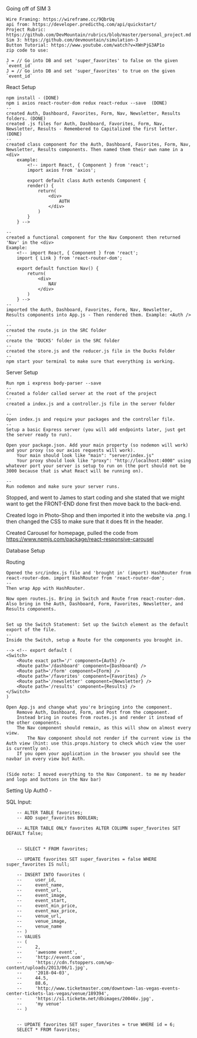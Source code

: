 Going off of SIM 3

    Wire Framing: https://wireframe.cc/9QbrUq
    api from: https://developer.predicthq.com/api/quickstart/
    Project Rubric: https://github.com/DevMountain/rubrics/blob/master/personal_project.md
    Sim 3: https://github.com/devmountain/simulation-3
    Button Tutorial: https://www.youtube.com/watch?v=XWnPjG3AP1o
    zip code to use: 
    
    J = // Go into DB and set 'super_favorites' to false on the given `event_id`
    J = // Go into DB and set 'super_favorites' to true on the given `event_id`

React Setup

    npm install - (DONE)
    npm i axios react-router-dom redux react-redux --save  (DONE)
    --
    created Auth, Dashboard, Favorites, Form, Nav, Newsletter, Results folders. (DONE)
    created .js files for Auth, Dashboard, Favorites, Form, Nav, Newsletter, Results - Remembered to Capitalized the first letter. (DONE)
    --
    created class component for the Auth, Dashboard, Favorites, Form, Nav, Newsletter, Results components. Then named them their own name in a <div>
        example:
            <!-- import React, { Component } from 'react';
            import axios from 'axios';

            export default class Auth extends Component {
            render() {
                return(
                    <div>
                        AUTH
                    </div>
                )
            }
        } -->

    --
    created a functional component for the Nav Component then returned 'Nav' in the <div>
    Example:
        <!-- import React, { Component } from 'react';
        import { Link } from 'react-router-dom';

        export default function Nav() {
            return(
                <div>
                    NAV
                </div>
            )
        } -->
    --
    imported the Auth, Dashboard, Favorites, Form, Nav, Newsletter, Results components into App.js - Then rendered them. Example: <Auth />

    --
    created the route.js in the SRC folder
    --
    create the 'DUCKS' folder in the SRC folder
    --
    created the store.js and the reducer.js file in the Ducks Folder
    --
    npm start your terminal to make sure that everything is working. 

Server Setup

    Run npm i express body-parser --save
    --
    Created a folder called server at the root of the project
    --
    created a index.js and a controller.js file in the server folder
    
    --
    Open index.js and require your packages and the controller file.
    --
    Setup a basic Express server (you will add endpoints later, just get the server ready to run).

    Open your package.json. Add your main property (so nodemon will work) and your proxy (so our axios requests will work).
        Your main should look like "main": "server/index.js"
        Your proxy should look like "proxy": "http://localhost:4000" using whatever port your server is setup to run on (the port should not be 3000 because that is what React will be running on).

    --
    Run nodemon and make sure your server runs.

Stopped, and went to James to start coding and she stated that we might want to get the FRONT-END done first then move back to the back-end. 

Created logo in Photo-Shop and then imported it into the website via .png. I then changed the CSS to make sure that it does fit in the header. 

Created Carousel for homepage, pulled the code from https://www.npmjs.com/package/react-responsive-carousel

Database Setup

Routing

    Opened the src/index.js file and 'brought in' (import) HashRouter from react-router-dom. import HashRouter from 'react-router-dom';
    --
    Then wrap App with HashRouter.

    Now open routes.js. Bring in Switch and Route from react-router-dom. Also bring in the Auth, Dashboard, Form, Favorites, Newsletter, and Results components.


    Set up the Switch Statement: Set up the Switch element as the default export of the file.
    --
    Inside the Switch, setup a Route for the components you brought in.

    --> <!-- export default (
    <Switch>
        <Route exact path='/' component={Auth} />
        <Route path='/dashboard' component={Dashboard} />
        <Route path='/form' component={Form} />
        <Route path='/favorites' component={Favorites} />
        <Route path='/newsletter' component={Newsletter} />
        <Route path='/results' component={Results} />
    </Switch>
    )

    Open App.js and change what you're bringing into the component.
        Remove Auth, Dashboard, Form, and Post from the component.
        Instead bring in routes from routes.js and render it instead of the other components.
        The Nav component should remain, as this will show on almost every view.
            The Nav component should not render if the current view is the Auth view (hint: use this.props.history to check which view the user is currently on).
        If you open your application in the browser you should see the navbar in every view but Auth.


    (Side note: I moved everything to the Nav Component. to me my header and logo and buttons in the Nav bar)


Setting Up Auth0 -



SQL Input: 

        -- ALTER TABLE favorites;
        -- ADD super_favorites BOOLEAN;

        -- ALTER TABLE ONLY favorites ALTER COLUMN super_favorites SET DEFAULT false;


        -- SELECT * FROM favorites;

        -- UPDATE favorites SET super_favorites = false WHERE super_favorites IS null; 

        -- INSERT INTO favorites (
        --     user_id,
        --     event_name,
        --     event_url,
        --     event_image,
        --     event_start,
        --     event_min_price,
        --     event_max_price,
        --     venue_url,
        --     venue_image,
        --     venue_name
        -- )
        -- VALUES
        -- (
        --     2,
        --     'awesome event',
        --     'http://event.com',
        --     'https://cdn.fstoppers.com/wp-content/uploads/2013/06/1.jpg',
        --     '2018-04-03',
        --     44.5,
        --     88.6,
        --     'http://www.ticketmaster.com/downtown-las-vegas-events-center-tickets-las-vegas/venue/189394',
        --     'https://s1.ticketm.net/dbimages/20046v.jpg',
        --     'my venue'
        -- )


        -- UPDATE favorites SET super_favorites = true WHERE id = 6;
        SELECT * FROM favorites;
            




